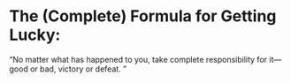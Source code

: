 # The (Complete) Formula for Getting Lucky:

“No matter what has happened to you, take complete responsibility for it—good or bad, victory or defeat. ”

